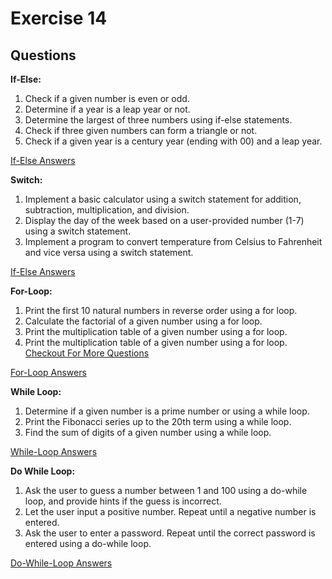 # Exercise 14

## Questions
**If-Else:**

1. Check if a given number is even or odd.
2. Determine if a year is a leap year or not.
3. Determine the largest of three numbers using if-else statements.
4. Check if three given numbers can form a triangle or not.
5. Check if a given year is a century year (ending with 00) and a leap year.

[If-Else Answers](./if-else-answers.md)

**Switch:**

1. Implement a basic calculator using a switch statement for addition, subtraction, multiplication, and division.
2. Display the day of the week based on a user-provided number (1-7) using a switch statement.
3. Implement a program to convert temperature from Celsius to Fahrenheit and vice versa using a switch statement.

[If-Else Answers](./switch-answers.md)

**For-Loop:**

1. Print the first 10 natural numbers in reverse order using a for loop.
2. Calculate the factorial of a given number using a for loop.
3. Print the multiplication table of a given number using a for loop.
4.  Print the multiplication table of a given number using a for loop.
[Checkout For More Questions](./for-loop-answers.md)

[For-Loop Answers](./for-loop-answers.md)

**While Loop:**

1. Determine if a given number is a prime number or using a while loop.
2. Print the Fibonacci series up to the 20th term using a while loop.
3. Find the sum of digits of a given number using a while loop.

[While-Loop Answers](./while-loop-answers.md)

**Do While Loop:**

1. Ask the user to guess a number between 1 and 100 using a do-while loop, and provide hints if the guess is incorrect.
2. Let the user input a positive number. Repeat until a negative number is entered.
3. Ask the user to enter a password. Repeat until the correct password is entered using a do-while loop.

[Do-While-Loop Answers](./do-while-loop-answers.md)